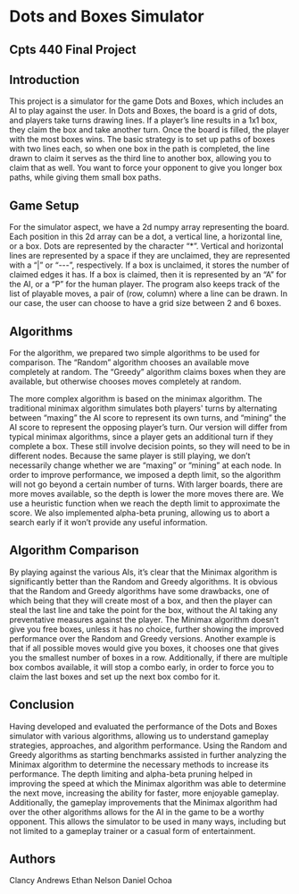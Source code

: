# Dots and Boxes Simulator
## Cpts 440 Final Project

## Introduction

This project is a simulator for the game Dots and Boxes, which includes an AI to play against the user. In Dots and Boxes, the board is a grid of dots, and players take turns drawing lines. If a player’s line results in a 1x1 box, they claim the box and take another turn. Once the board is filled, the player with the most boxes wins. The basic strategy is to set up paths of boxes with two lines each, so when one box in the path is completed, the line drawn to claim it serves as the third line to another box, allowing you to claim that as well. You want to force your opponent to give you longer box paths, while giving them small box paths.

## Game Setup

For the simulator aspect, we have a 2d numpy array representing the board. Each position in this 2d array can be a dot, a vertical line, a horizontal line, or a box. Dots are represented by the character “*”. Vertical and horizontal lines are represented by a space if they are unclaimed, they are represented with a “|” or “---”, respectively. If a box is unclaimed, it stores the number of claimed edges it has. If a box is claimed, then it is represented by an “A” for the AI, or a “P” for the human player. The program also keeps track of the list of playable moves, a pair of (row, column) where a line can be drawn. In our case, the user can choose to have a grid size between 2 and 6 boxes.

## Algorithms

For the algorithm, we prepared two simple algorithms to be used for comparison. The “Random” algorithm chooses an available move completely at random. The “Greedy” algorithm claims boxes when they are available, but otherwise chooses moves completely at random. 

The more complex algorithm is based on the minimax algorithm. The traditional minimax algorithm simulates both players' turns by alternating between “maxing” the AI score to represent its own turns, and “mining” the AI score to represent the opposing player’s turn. Our version will differ from typical minimax algorithms, since a player gets an additional turn if they complete a box. These still involve decision points, so they will need to be in different nodes. Because the same player is still playing, we don’t necessarily change whether we are “maxing” or “mining” at each node. In order to improve performance, we imposed a depth limit, so the algorithm will not go beyond a certain number of turns. With larger boards, there are more moves available, so the depth is lower the more moves there are. We use a heuristic function when we reach the depth limit to approximate the score. We also implemented alpha-beta pruning, allowing us to abort a search early if it won’t provide any useful information.

## Algorithm Comparison

By playing against the various AIs, it’s clear that the Minimax algorithm is significantly better than the Random and Greedy algorithms. It is obvious that the Random and Greedy algorithms have some drawbacks, one of which being that they will create most of a box, and then the player can steal the last line and take the point for the box, without the AI taking any preventative measures against the player. The Minimax algorithm doesn’t give you free boxes, unless it has no choice, further showing the improved performance over the Random and Greedy versions. Another example is that if all possible moves would give you boxes, it chooses one that gives you the smallest number of boxes in a row. Additionally, if there are multiple box combos available, it will stop a combo early, in order to force you to claim the last boxes and set up the next box combo for it.

## Conclusion

Having developed and evaluated the performance of the Dots and Boxes simulator with various algorithms, allowing us to understand gameplay strategies, approaches, and algorithm performance. Using the Random and Greedy algorithms as starting benchmarks assisted in further analyzing the Minimax algorithm to determine the necessary methods to increase its performance. The depth limiting and alpha-beta pruning helped in improving the speed at which the Minimax algorithm was able to determine the next move, increasing the ability for faster, more enjoyable gameplay. Additionally, the gameplay improvements that the Minimax algorithm had over the other algorithms allows for the AI in the game to be a worthy opponent. This allows the simulator to be used in many ways, including but not limited to a gameplay trainer or a casual form of entertainment. 

## Authors
Clancy Andrews
Ethan Nelson
Daniel Ochoa

